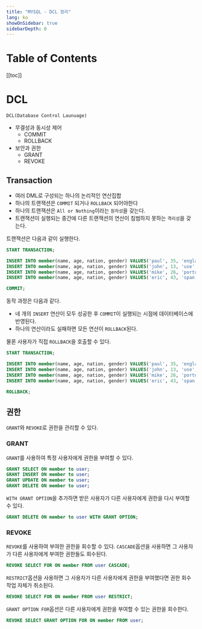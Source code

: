 ```yaml
---
title: "MYSQL - DCL 정리"
lang: ko
showOnSidebar: true
sidebarDepth: 0
---
```

# Table of Contents
[[toc]]

# DCL
`DCL(Database Control Launuage)`
- 무결성과 동시성 제어
    - COMMIT
    - ROLLBACK
- 보안과 권한
    - GRANT
    - REVOKE

## Transaction
- 여러 DML로 구성되는 하나의 논리적인 연산집합
- 하나의 트랜잭션은 `COMMIT` 되거나 `ROLLBACK` 되어야한다
- 하나의 트랜잭션은 `All or Nothing`이라는 `원자성`을 갖는다.
- 트랜잭션이 실행되는 중간에 다른 트랜잭션의 연산이 침범하지 못하는 `격리성`을 갖는다.

트랜잭션은 다음과 같이 실행한다.
``` sql
START TRANSACTION;

INSERT INTO member(name, age, nation, gender) VALUES('paul', 35, 'england', 'man');
INSERT INTO member(name, age, nation, gender) VALUES('john', 13, 'use', 'man');
INSERT INTO member(name, age, nation, gender) VALUES('mike', 26, 'portugal', 'man');
INSERT INTO member(name, age, nation, gender) VALUES('eric', 43, 'span', 'man');

COMMIT;
```
동작 과정은 다음과 같다.
- 네 개의 `INSERT` 연산이 모두 성공한 후 `COMMIT`이 실행되는 시점에 데이터베이스에 반영된다.
- 하나의 연산이라도 실패하면 모든 연산이 `ROLLBACK`된다.

물론 사용자가 직접 `ROLLBACK`을 호출할 수 있다.
``` sql
START TRANSACTION;

INSERT INTO member(name, age, nation, gender) VALUES('paul', 35, 'england', 'man');
INSERT INTO member(name, age, nation, gender) VALUES('john', 13, 'use', 'man');
INSERT INTO member(name, age, nation, gender) VALUES('mike', 26, 'portugal', 'man');
INSERT INTO member(name, age, nation, gender) VALUES('eric', 43, 'span', 'man');

ROLLBACK;
```



## 권한
`GRANT`와 `REVOKE`로 권한을 관리할 수 있다.

### GRANT
`GRANT`를 사용하여 특정 사용자에게 권한을 부여할 수 있다.
``` sql
GRANT SELECT ON member to user;
GRANT INSERT ON member to user;
GRANT UPDATE ON member to user;
GRANT DELETE ON member to user;
```
`WITH GRANT OPTION`을 추가하면 받은 사용자가 다른 사용자에게 권한을 다시 부여할 수 있다.
``` sql
GRANT DELETE ON member to user WITH GRANT OPTION;
```

### REVOKE
`REVOKE`를 사용하여 부여한 권한을 회수할 수 있다. `CASCADE`옵션을 사용하면 그 사용자가 다른 사용자에게 부여한 권한들도 회수된다.
``` sql
REVOKE SELECT FOR ON member FROM user CASCADE;
```
`RESTRICT`옵션을 사용하면 그 사용자가 다른 사용자에게 권한을 부여했다면 권한 회수 작업 자체가 취소된다.
``` sql
REVOKE SELECT FOR ON member FROM user RESTRICT;
```
`GRANT OPTION FOR`옵션은 다른 사용자에게 권한을 부여할 수 있는 권한을 회수한다.
``` sql
REVOKE SELECT GRANT OPTION FOR ON member FROM user;
```
